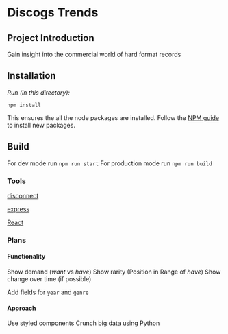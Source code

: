 # Discogs Trends

## Project Introduction
Gain insight into the commercial world of hard format records

## Installation

*Run (in this directory):*

  `npm install`

This ensures the all the node packages are installed. Follow the [NPM guide](https://docs.npmjs.com/cli/install) to install new packages.

## Build

For dev mode run `npm run start`
For production mode run `npm run build`

### Tools

[disconnect](https://github.com/bartve/disconnect)

[express](https://expressjs.com/)

[React](https://reactjs.com)

### Plans

#### Functionality
Show demand (_want_ vs _have_)
Show rarity (Position in Range of _have_)
Show change over time (if possible)

Add fields for `year` and `genre`

#### Approach
Use styled components
Crunch big data using Python
